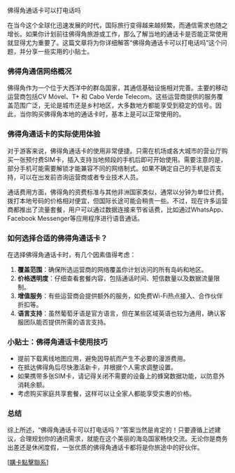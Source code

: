 佛得角通话卡可以打电话吗

在当今这个全球化迅速发展的时代，国际旅行变得越来越频繁，而通信需求也随之增长。如果你计划前往佛得角旅游或工作，那么了解当地的通话卡是否能正常使用就显得尤为重要了。这篇文章将为你详细解答“佛得角通话卡可以打电话吗”这个问题，并分享一些实用的小贴士。

### 佛得角通信网络概况

佛得角作为一个位于大西洋中的群岛国家，其通信基础设施相对完善。主要的移动运营商包括CV Móvel、T+ 和 Cabo Verde Telecom。这些运营商提供的服务覆盖范围广泛，无论是城市还是乡村地区，大多数地方都能享受到稳定的信号。因此，当你购买佛得角本地的通话卡时，基本上是可以正常使用的。

### 佛得角通话卡的实际使用体验

对于游客来说，佛得角通话卡的使用非常便捷。只需在机场或各大城市的营业厅购买一张预付费SIM卡，插入支持当地频段的手机后即可开始使用。需要注意的是，部分手机可能需要解锁才能兼容不同的网络制式。如果不确定自己的手机是否支持，可以在出发前咨询运营商或者专业技术人员。

通话费用方面，佛得角的资费标准与其他非洲国家类似，通常以分钟为单位计费。拨打本地号码的价格相对便宜，但国际长途可能会稍贵一些。不过，现在许多运营商都推出了流量套餐，用户可以通过数据连接来节省话费，比如通过WhatsApp、Facebook Messenger等应用程序进行语音通话。

### 如何选择合适的佛得角通话卡？

在选择佛得角通话卡时，有几个因素值得考虑：

1. **覆盖范围**：确保所选运营商的网络覆盖你计划访问的所有岛屿和地区。
2. **价格透明度**：仔细查看套餐内容，包括通话时间、短信数量以及数据流量限制。
3. **增值服务**：有些运营商会提供额外的服务，如免费Wi-Fi热点接入、合作伙伴折扣等。
4. **语言支持**：虽然葡萄牙语是官方语言，但在某些区域英语也较为通用，确认客服团队能否提供所需的语言支持。

### 小贴士：佛得角通话卡使用技巧

- 提前下载离线地图应用，避免因导航而产生不必要的漫游费用。
- 在抵达佛得角后尽快激活新卡，并根据个人需求调整设置。
- 如果携带多张SIM卡，请记得关闭不需要的设备上的蜂窝数据功能，以防意外消耗余额。
- 考虑购买家庭共享套餐，这样可以让全家人都能享受实惠的价格。

### 总结

综上所述，“佛得角通话卡可以打电话吗？”答案当然是肯定的！只要遵循上述建议，合理规划你的通讯需求，就能在这个美丽的海岛国家畅快交流。无论你是商务出差还是休闲度假，一张优质的佛得角通话卡都将是你旅途中的好伙伴。

[[購卡點擊聯系](https://t.me/s/esim1088)]
